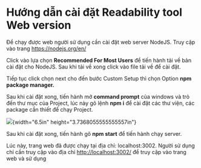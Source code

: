 Hướng dẫn cài đặt Readability tool Web version
==============================================

Để chạy được web người sử dụng cần cài đặt web server NodeJS. Truy cập
vào trang <https://nodejs.org/en/>

Click vào lựa chọn **Recommended For Most Users** để tiến hành tải về
bản cài đặt cho NodeJS. Sau khi tải về xong click vào file tải về để cài
đặt.

Tiếp tục click chọn next cho đến bước Custom Setup thì chọn Option **npm
package manager.**

Sau khi cài đặt xong, tiến hành mở **command prompt** của windows và trỏ
đến thư mục của Project, lúc này gõ lệnh **npm i** để cài đặt các thư
viện, các package cần thiết để chạy Project.

![](media/image1.png){width="6.5in" height="3.7368055555555557in"}

Sau khi cài đặt xong, tiến hành gõ **npm start** để tiến hành chạy
server.

Lúc này, trang web đã được chạy tại địa chỉ: localhost:3002. Người sử
dụng chỉ cần truy cập vào địa chỉ <http://localhost:3002/> để truy cập
vào trang web và sử dụng
